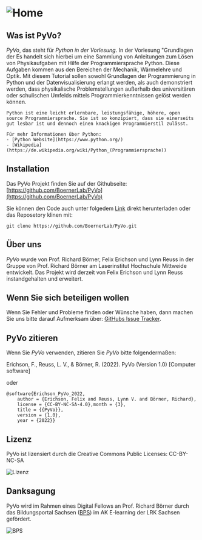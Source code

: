 # ![Home](Abbildungen/headlines/main.png)

## Was ist PyVo?
*PyVo*, das steht für *Python in der Vorlesung*. In der Vorlesung "Grundlagen der Es handelt sich hierbei um eine Sammlung von Anleitungen zum Lösen von Physikaufgaben mit Hilfe der Programmiersprache 
Python. Diese Aufgaben kommen aus den Bereichen der Mechanik, Wärmelehre und Optik. Mit diesem Tutorial sollen sowohl 
Grundlagen der Programmierung in Python und der Datenvisualisierung erlangt werden, als auch demonstriert werden, dass 
physikalische Problemstellungen außerhalb des universitären oder schulischen Umfelds mittels Programmierkenntnissen 
gelöst werden können.

```{admonition} Was ist Python?
Python ist eine leicht erlernbare, leistungsfähige, höhere, open source Programmiersprache. Sie ist so konzipiert, dass sie einerseits gut lesbar ist und dennoch einen knackigen Programmierstil zulässt.

Für mehr Informationen über Python: 
- [Python Website](https://www.python.org/)
- [Wikipedia](https://de.wikipedia.org/wiki/Python_(Programmiersprache))

```

## Installation

Das PyVo Projekt finden Sie auf der Githubseite:  [https://github.com/BoernerLab/PyVo](https://github.com/BoernerLab/PyVo)

Sie können den Code auch unter folgedem [Link](https://github.com/BoernerLab/PyVo/archive/refs/heads/main.zip) direkt herunterladen oder das Reposetory klinen mit:
```
git clone https://github.com/BoernerLab/PyVo.git
```

## Über uns

*PyVo* wurde von Prof. Richard Börner, Felix Erichson und Lynn Reuss in der Gruppe von Prof. Richard Börner am Laserinstitut Hochschule Mittweide entwickelt. Das Projekt wird derzeit von Felix Erichson und Lynn Reuss instandgehalten und erweitert.

## Wenn Sie sich beteiligen wollen 

Wenn Sie Fehler und Probleme finden oder Wünsche haben, dann machen Sie uns bitte darauf Aufmerksam über: [GitHubs Issue Tracker](https://github.com/BoernerLab/PyVo/issues/new/choose).

## PyVo zitieren

Wenn Sie *PyVo* verwenden, zitieren Sie *PyVo* bitte folgendermaßen:

Erichson, F., Reuss, L. V., & Börner, R. (2022). PyVo (Version 1.0) [Computer software]

oder

```
@software{Erichson_PyVo_2022,
    author = {Erichson, Felix and Reuss, Lynn V. and Börner, Richard},
    license = {CC-BY-NC-SA-4.0},month = {3},
    title = {{PyVo}},
    version = {1.0},
    year = {2022}}
```

## Lizenz

PyVo ist lizensiert durch die Creative Commons Public Licenses: CC-BY-NC-SA

![Lizenz](Abbildungen/Cc-by-nc-sa_euro_icon.png)

## Danksagung

PyVo wird im Rahmen eines Digital Fellows an Prof. Richard Börner durch das Bildungsportal Sachsen ([BPS](https://bildungsportal.sachsen.de/portal/digital-fellows-stellen-sich-vor-mit-python-physikalische-grundlagen-verstehen-lernen/)) im AK E-learning der LRK Sachsen gefördert.

![BPS](Abbildungen/cropped-BPS_Web_Logo-02-2.png)


